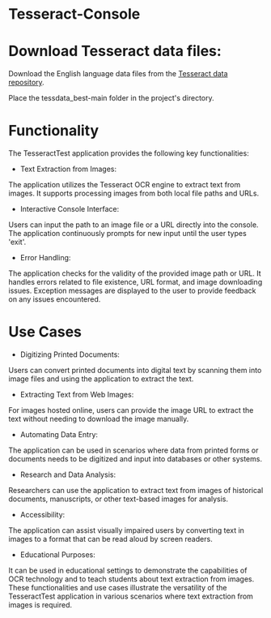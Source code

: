 # Tesseract-Console

 # Download Tesseract data files:

Download the English language data files from the [Tesseract data repository](https://github.com/tesseract-ocr/tessdata_best).

Place the tessdata_best-main folder in the project's directory.

# Functionality

The TesseractTest application provides the following key functionalities:

- Text Extraction from Images:

The application utilizes the Tesseract OCR engine to extract text from images.
It supports processing images from both local file paths and URLs.

- Interactive Console Interface:

Users can input the path to an image file or a URL directly into the console.
The application continuously prompts for new input until the user types 'exit'.

- Error Handling:

The application checks for the validity of the provided image path or URL.
It handles errors related to file existence, URL format, and image downloading issues.
Exception messages are displayed to the user to provide feedback on any issues encountered.

# Use Cases

- Digitizing Printed Documents:

Users can convert printed documents into digital text by scanning them into image files and using the application to extract the text.

- Extracting Text from Web Images:

For images hosted online, users can provide the image URL to extract the text without needing to download the image manually.

- Automating Data Entry:

The application can be used in scenarios where data from printed forms or documents needs to be digitized and input into databases or other systems.

- Research and Data Analysis:

Researchers can use the application to extract text from images of historical documents, manuscripts, or other text-based images for analysis.

- Accessibility:

The application can assist visually impaired users by converting text in images to a format that can be read aloud by screen readers.

- Educational Purposes:

It can be used in educational settings to demonstrate the capabilities of OCR technology and to teach students about text extraction from images.
These functionalities and use cases illustrate the versatility of the TesseractTest application in various scenarios where text extraction from images is required.
